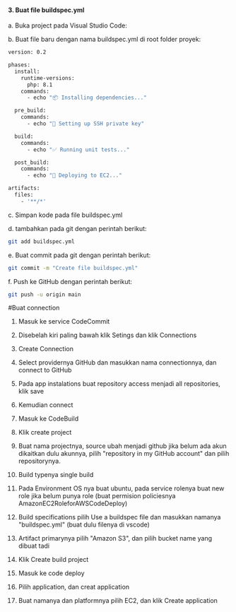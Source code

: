 #### 3. Buat file buildspec.yml
a. Buka project pada Visual Studio Code:

b. Buat file baru dengan nama buildspec.yml di root folder proyek:

```bash
version: 0.2

phases:
  install:
    runtime-versions:
      php: 8.1
    commands:
      - echo "📦 Installing dependencies..."

  pre_build:
    commands:
      - echo "🔐 Setting up SSH private key"

  build:
    commands:
      - echo "✅ Running unit tests..."

  post_build:
    commands:
      - echo "🚀 Deploying to EC2..."

artifacts:
  files:
    - '**/*'
```

c. Simpan kode pada file buildspec.yml

d. tambahkan pada git dengan perintah berikut:
```bash
git add buildspec.yml
```

e. Buat commit pada git dengan perintah berikut:
```bash
git commit -m "Create file buildspec.yml"
```

f. Push ke GitHub dengan perintah berikut:
```bash
git push -u origin main
```

#Buat connection

1. Masuk ke service CodeCommit

2. Disebelah kiri paling bawah klik Setings dan klik Connections

3. Create Connection

4. Select providernya GitHub dan masukkan nama connectionnya, dan connect to GitHub

5. Pada app instalations buat repository access menjadi all repositories, klik save

6. Kemudian connect

7. Masuk ke CodeBuild

8. Klik create project

9. Buat nama projectnya, source ubah menjadi github jika belum ada akun dikaitkan dulu akunnya, pilih "repository in my GitHub account" dan pilih repositorynya.

10. Build typenya single build

11. Pada Environment OS nya buat ubuntu, pada service rolenya buat new role jika belum punya role (buat permision policiesnya AmazonEC2RoleforAWSCodeDeploy)

12. Build specifications pilih Use a buildspec file dan masukkan namanya "buildspec.yml" (buat dulu filenya di vscode)

13. Artifact primarynya pilih "Amazon S3", dan pilih bucket name yang dibuat tadi

14. Klik Create build project

15. Masuk ke code deploy

16. Pilih application, dan creat application

17. Buat namanya dan platformnya pilih EC2, dan klik Create application
